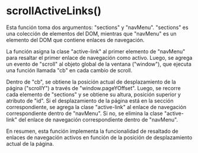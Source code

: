 # scrollActiveLinks()

Esta función toma dos argumentos: "sections" y "navMenu". "sections" es una colección de elementos del DOM, mientras que "navMenu" es un elemento del DOM que contiene enlaces de navegación.

La función asigna la clase "active-link" al primer elemento <a> de "navMenu" para resaltar el primer enlace de navegación como activo. Luego, se agrega un evento de "scroll" al objeto global de la ventana ("window"), que ejecuta una función llamada "cb" en cada cambio de scroll.

Dentro de "cb", se obtiene la posición actual de desplazamiento de la página ("scrollY") a través de "window.pageYOffset". Luego, se recorre cada elemento de "sections" y se obtiene su altura, posición superior y atributo de "id". Si el desplazamiento de la página está en la sección correspondiente, se agrega la clase "active-link" al enlace de navegación correspondiente dentro de "navMenu". Si no, se elimina la clase "active-link" del enlace de navegación correspondiente dentro de "navMenu".

En resumen, esta función implementa la funcionalidad de resaltado de enlaces de navegación activos en función de la posición de desplazamiento actual de la página.